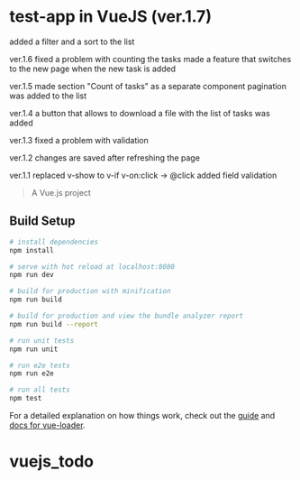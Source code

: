# test-app in VueJS (ver.1.7)
added a filter and a sort to the list

ver.1.6
fixed a problem with counting the tasks
made a feature that switches to the new page when the new task is added

ver.1.5
made section "Count of tasks" as a separate component
pagination was added to the list

ver.1.4
a button that allows to download a file with the list of tasks was added

ver.1.3
fixed a problem with validation

ver.1.2
changes are saved after refreshing the page

ver.1.1
replaced v-show to v-if
v-on:click -> @click
added field validation

> A Vue.js project

## Build Setup

``` bash
# install dependencies
npm install

# serve with hot reload at localhost:8080
npm run dev

# build for production with minification
npm run build

# build for production and view the bundle analyzer report
npm run build --report

# run unit tests
npm run unit

# run e2e tests
npm run e2e

# run all tests
npm test
```

For a detailed explanation on how things work, check out the [guide](http://vuejs-templates.github.io/webpack/) and [docs for vue-loader](http://vuejs.github.io/vue-loader).
# vuejs_todo
